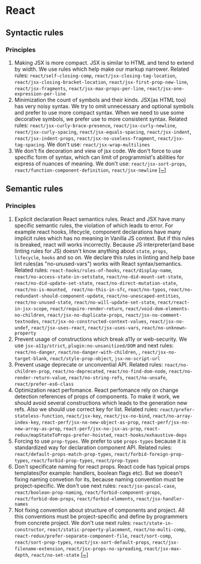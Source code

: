# React

## Syntactic rules
### Principles
1. Making JSX is more compact. JSX is similar to HTML and tend to extend by width. We use rules which help make our markup narrower. Related rules: `react/self-closing-comp`, `react/jsx-closing-tag-location`, `react/jsx-closing-bracket-location`, `react/jsx-first-prop-new-line`, `react/jsx-fragments`, `react/jsx-max-props-per-line`, `react/jsx-one-expression-per-line`
2. Minimization the count of symbols and their kinds. JSX(as HTML too) has very noisy syntax. We try to omit unnecessary and optional symbols and prefer to use more compact syntax. When we need to use some decorative symbols, we prefer use to more consistent syntax. Related rules: `react/jsx-curly-brace-presence`, `react/jsx-curly-newline`, `react/jsx-curly-spacing`, `react/jsx-equals-spacing`, `react/jsx-indent`, `react/jsx-indent-props`, `react/jsx-no-useless-fragment`, `react/jsx-tag-spacing`. We don't use: `react/jsx-wrap-multilines`
3. We don't fix decoration and view of jsx code. We don't force to use specific form of syntax, which can limit of programmist's abilities for express of nuances of meaning. We don't use: `react/jsx-sort-props`, `react/function-component-definition`, `react/jsx-newline`
[[~]](https://github.com/CSSSR/csssr-base-lint/blob/master/eslintrc/react.js#L4-L10)

## Semantic rules
### Principles
1. Explicit declaration React semantics rules. React and JSX have many specific semantic rules, the violation of which leads to error. For example react hooks, lifecycle, component declarations have many implicit rules which has no meaning in Vanilla JS context. But if this rules is breaked, react will works incorrectly. Because JS interpreter(and base linting rules for JS) doesn't know anything about `state`, `props`, `lifecycle`, `hooks` and so on. We declare this rules in linting and help base lint rules(as "no-unused-vars") works with React syntax/semantics. Related rules: `react-hooks/rules-of-hooks`, `react/display-name`, `react/no-access-state-in-setstate`, `react/no-did-mount-set-state`, `react/no-did-update-set-state`, `react/no-direct-mutation-state`, `react/no-is-mounted`, ` react/no-this-in-sfc`, `react/no-typos`, `react/no-redundant-should-component-update`, `react/no-unescaped-entities`, `react/no-unused-state`, `react/no-will-update-set-state`, `react/react-in-jsx-scope`, `react/require-render-return`, `react/void-dom-elements-no-children`,  `react/jsx-no-duplicate-props`, `react/jsx-no-comment-textnodes`, `react/jsx-no-constructed-context-values`, `react/jsx-no-undef`, `react/jsx-uses-react`, `react/jsx-uses-vars`, `react/no-unknown-property`
2. Prevent usage of constructions which break a11y or web-security. We use `jsx-a11y/strict`, `plugin:no-unsanitized/DOM` and next rules: `react/no-danger`, `react/no-danger-with-children`, , `react/jsx-no-target-blank`, `react/style-prop-object`, `jsx-no-script-url`
3. Prevent usage deprecate or unconvential API. Related rules: `react/no-children-prop`, `react/no-deprecated`,  `react/no-find-dom-node`, `react/no-render-return-value`, `react/no-string-refs`, `react/no-unsafe`, `react/prefer-es6-class`
4. Optimization react perfomance. React perfomance rely on change detection references of props of components. To make it work, we should avoid several constructions which leads to the generation new refs. Also we should use correct key for list. Related rules: `react/prefer-stateless-function`, `react/jsx-key`, `react/jsx-no-bind`, `react/no-array-index-key`, `react-perf/jsx-no-new-object-as-prop`, `react-perf/jsx-no-new-array-as-prop`, `react-perf/jsx-no-jsx-as-prop`, `react-redux/mapStateToProps-prefer-hoisted`, `react-hooks/exhaustive-deps`
5. Forcing to use `prop-types`. We prefer to use `props-types` because it is standardized way for declaration component API. Related rules: `react/default-props-match-prop-types`, `react/forbid-foreign-prop-types`, `react/forbid-prop-types`, `react/prop-types`
6. Don't specificate naming for react props. React code has typical props templates(for example: handlers, boolean flags etc). But we doesn't fixing naming convetion for its, because naming convention must be project-specific. We don't use next rules: `react/jsx-pascal-case`, `react/boolean-prop-naming`, `react/forbid-component-props`, `react/forbid-dom-props`, `react/forbid-elements`, `react/jsx-handler-names`
7. Not fixing convention about structure of components and project. All this conventions must be project-specific and define by programmers from concrete project. We don't use next rules: `react/state-in-constructor`, `react/static-property-placement`, `react/no-multi-comp`, `react-redux/prefer-separate-component-file`, `react/sort-comp`, `react/sort-prop-types`, `react/jsx-sort-default-props`, `react/jsx-filename-extension`, `react/jsx-props-no-spreading`, `react/jsx-max-depth`, `react/no-set-state`
[[~]](https://github.com/CSSSR/csssr-base-lint/blob/master/eslintrc/react.js#L14-L23)
